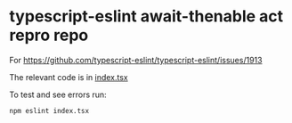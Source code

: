 # typescript-eslint await-thenable act repro repo

For https://github.com/typescript-eslint/typescript-eslint/issues/1913

The relevant code is in [index.tsx](./index.tsx)

To test and see errors run:

```shell
npm eslint index.tsx
```
